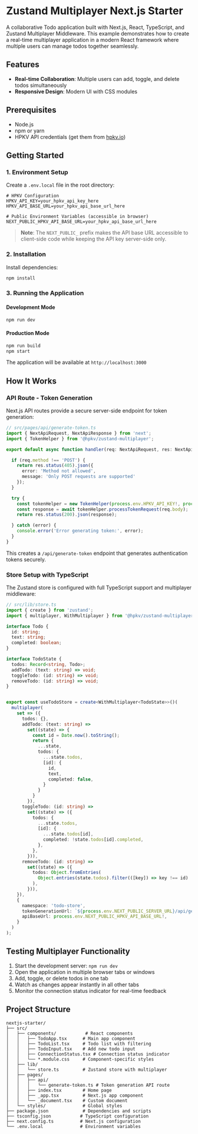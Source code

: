 # Zustand Multiplayer Next.js Starter

A collaborative Todo application built with Next.js, React, TypeScript, and Zustand Multiplayer Middleware. This example demonstrates how to create a real-time multiplayer application in a modern React framework where multiple users can manage todos together seamlessly.

## Features

- **Real-time Collaboration**: Multiple users can add, toggle, and delete todos simultaneously
- **Responsive Design**: Modern UI with CSS modules

## Prerequisites

- Node.js
- npm or yarn
- HPKV API credentials (get them from [hpkv.io](https://hpkv.io))

## Getting Started

### 1. Environment Setup

Create a `.env.local` file in the root directory:

```env
# HPKV Configuration
HPKV_API_KEY=your_hpkv_api_key_here
HPKV_API_BASE_URL=your_hpkv_api_base_url_here

# Public Environment Variables (accessible in browser)
NEXT_PUBLIC_HPKV_API_BASE_URL=your_hpkv_api_base_url_here
```

> **Note**: The `NEXT_PUBLIC_` prefix makes the API base URL accessible to client-side code while keeping the API key server-side only.

### 2. Installation

Install dependencies:
```bash
npm install
```

### 3. Running the Application

#### Development Mode
```bash
npm run dev
```

#### Production Mode
```bash
npm run build
npm start
```

The application will be available at `http://localhost:3000`

## How It Works

### API Route - Token Generation

Next.js API routes provide a secure server-side endpoint for token generation:

```typescript
// src/pages/api/generate-token.ts
import { NextApiRequest, NextApiResponse } from 'next';
import { TokenHelper } from '@hpkv/zustand-multiplayer';

export default async function handler(req: NextApiRequest, res: NextApiResponse) {

  if (req.method !== 'POST') {
    return res.status(405).json({ 
      error: 'Method not allowed',
      message: 'Only POST requests are supported'
    });
  }

  try {
    const tokenHelper = new TokenHelper(process.env.HPKV_API_KEY!, process.env.HPKV_API_BASE_URL!);
    const response = await tokenHelper.processTokenRequest(req.body);
    return res.status(200).json(response);

  } catch (error) {
    console.error('Error generating token:', error);
  }
}
```

This creates a `/api/generate-token` endpoint that generates authentication tokens securely.

### Store Setup with TypeScript

The Zustand store is configured with full TypeScript support and multiplayer middleware:

```typescript
// src/lib/store.ts
import { create } from 'zustand';
import { multiplayer, WithMultiplayer } from '@hpkv/zustand-multiplayer';

interface Todo {
  id: string;
  text: string;
  completed: boolean;
}

interface TodoState {
  todos: Record<string, Todo>;
  addTodo: (text: string) => void;
  toggleTodo: (id: string) => void;
  removeTodo: (id: string) => void;
}


export const useTodoStore = create<WithMultiplayer<TodoState>>()(
  multiplayer(
    set => ({
      todos: {},
      addTodo: (text: string) =>
        set((state) => {
          const id = Date.now().toString();
          return {
            ...state,
            todos: {
              ...state.todos,
              [id]: {
                id,
                text,
                completed: false,
              }
            }
          }
        }),
      toggleTodo: (id: string) =>
        set((state) => ({
          todos: {
            ...state.todos,
            [id]: {
              ...state.todos[id],
              completed: !state.todos[id].completed,
            },
          },
        })),
      removeTodo: (id: string) =>
        set((state) => ({
          todos: Object.fromEntries(
            Object.entries(state.todos).filter(([key]) => key !== id)
          ),
        })),
    }),
    {
      namespace: 'todo-store',
      tokenGenerationUrl: `${process.env.NEXT_PUBLIC_SERVER_URL}/api/generate-token`,
      apiBaseUrl: process.env.NEXT_PUBLIC_HPKV_API_BASE_URL!,
    }
  )
);

```

## Testing Multiplayer Functionality

1. Start the development server: `npm run dev`
2. Open the application in multiple browser tabs or windows
3. Add, toggle, or delete todos in one tab
4. Watch as changes appear instantly in all other tabs
5. Monitor the connection status indicator for real-time feedback

## Project Structure

```
nextjs-starter/
├── src/
│   ├── components/           # React components
│   │   ├── TodoApp.tsx      # Main app component
│   │   ├── TodoList.tsx     # Todo list with filtering
│   │   ├── TodoInput.tsx    # Add new todo input
│   │   ├── ConnectionStatus.tsx # Connection status indicator
│   │   └── *.module.css     # Component-specific styles
│   ├── lib/
│   │   └── store.ts         # Zustand store with multiplayer
│   ├── pages/
│   │   ├── api/
│   │   │   └── generate-token.ts # Token generation API route
│   │   ├── index.tsx        # Home page
│   │   ├── _app.tsx         # Next.js app component
│   │   └── _document.tsx    # Custom document
│   └── styles/              # Global styles
├── package.json             # Dependencies and scripts
├── tsconfig.json           # TypeScript configuration
├── next.config.ts          # Next.js configuration
└── .env.local              # Environment variables
```